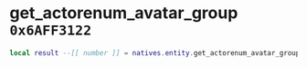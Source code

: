 # get_actorenum_avatar_group `0x6AFF3122`

```lua
local result --[[ number ]] = natives.entity.get_actorenum_avatar_group(_unk0 --[[ number ]])
```